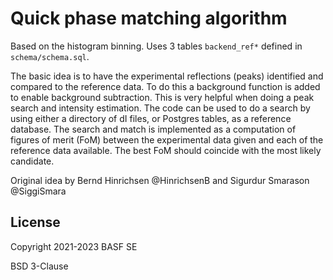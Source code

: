 # Quick phase matching algorithm

Based on the histogram binning. Uses 3 tables `backend_ref*` defined in `schema/schema.sql`.

The basic idea is to have the experimental reflections (peaks) identified and compared to the reference data. To do this a background function is added to enable background subtraction. This is very helpful when doing a peak search and intensity estimation. The code can be used to do a search by using either a directory of dI files, or Postgres tables, as a reference database. The search and match is implemented as a computation of figures of merit (FoM) between the experimental data given and each of the reference data available. The best FoM should coincide with the most likely candidate.

Original idea by Bernd Hinrichsen @HinrichsenB and Sigurdur Smarason @SiggiSmara


## License

Copyright 2021-2023 BASF SE

BSD 3-Clause
